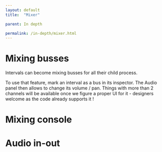 ```yaml
---
layout: default
title:  "Mixer"

parent: In depth

permalink: /in-depth/mixer.html
---
```


# Mixing busses
Intervals can become mixing busses for all their child process.

To use that feature, mark an interval as a bus in its inspector.
The Audio panel then allows to change its volume / pan.
Things with more than 2 channels will be available once we figure a proper UI for it - designers welcome as the code already supports it !


# Mixing console

# Audio in-out